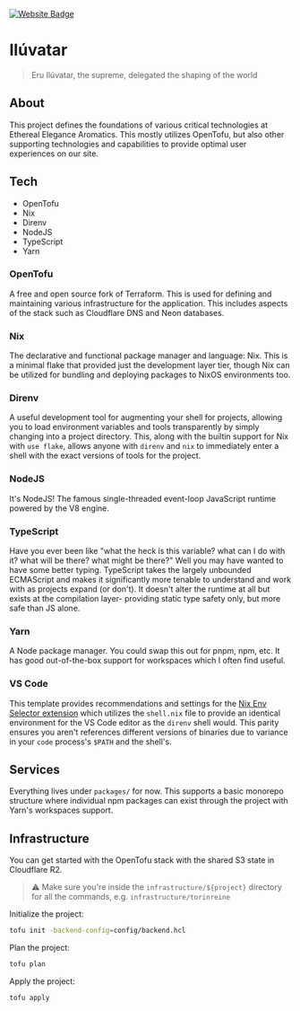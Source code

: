 [![Website Badge](https://img.shields.io/badge/Website-eearomatics.com-white?style=for-the-badge&logo=square&logoColor=%23ffffff&labelColor=%23bebba8)](https://www.eearomatics.com)

# Ilúvatar

> Eru Ilúvatar, the supreme, delegated the shaping of the world

## About

This project defines the foundations of various critical technologies at Ethereal Elegance Aromatics. This mostly utilizes OpenTofu, but also other supporting technologies and capabilities to provide optimal user experiences on our site.

## Tech

- OpenTofu
- Nix
- Direnv
- NodeJS
- TypeScript
- Yarn

### OpenTofu

A free and open source fork of Terraform. This is used for defining and maintaining various infrastructure for the application. This includes aspects of the stack such as Cloudflare DNS and Neon databases.
### Nix

The declarative and functional package manager and language: Nix. This is a minimal flake that provided just the development layer tier, though Nix can be utilized for bundling and deploying packages to NixOS environments too.

### Direnv

A useful development tool for augmenting your shell for projects, allowing you to load environment variables and tools transparently by simply changing into a project directory. This, along with the builtin support for Nix with `use flake`, allows anyone with `direnv` and `nix` to immediately enter a shell with the exact versions of tools for the project.

### NodeJS

It's NodeJS! The famous single-threaded event-loop JavaScript runtime powered by the V8 engine.

### TypeScript

Have you ever been like "what the heck is this variable? what can I do with it? what will be there? what might be there?" Well you may have wanted to have some better typing. TypeScript takes the largely unbounded ECMAScript and makes it significantly more tenable to understand and work with as projects expand (or don't). It doesn't alter the runtime at all but exists at the compilation layer- providing static type safety only, but more safe than JS alone.

### Yarn

A Node package manager. You could swap this out for pnpm, npm, etc. It has good out-of-the-box support for workspaces which I often find useful.

### VS Code

This template provides recommendations and settings for the [Nix Env Selector extension](https://marketplace.visualstudio.com/items?itemName=arrterian.nix-env-selector) which utilizes the `shell.nix` file to provide an identical environment for the VS Code editor as the `direnv` shell would. This parity ensures you aren't references different versions of binaries due to variance in your `code` process's `$PATH` and the shell's. 

## Services

Everything lives under `packages/` for now. This supports a basic monorepo structure where individual npm packages can exist through the project with Yarn's workspaces support.

## Infrastructure

You can get started with the OpenTofu stack with the shared S3 state in Cloudflare R2.

> ⚠️ Make sure you're inside the `infrastructure/${project}` directory for all the commands, e.g. `infrastructure/torinreine`

Initialize the project:

```sh
tofu init -backend-config=config/backend.hcl
```

Plan the project:

```sh
tofu plan
```

Apply the project:

```sh
tofu apply
```